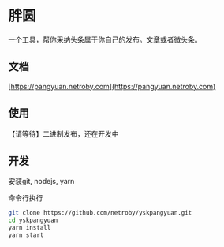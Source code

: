 # 胖圆

一个工具，帮你采纳头条属于你自己的发布。文章或者微头条。

## 文档

[https://pangyuan.netroby.com](https://pangyuan.netroby.com)

## 使用

【请等待】二进制发布，还在开发中

## 开发

安装git, nodejs, yarn

命令行执行

```bash
git clone https://github.com/netroby/yskpangyuan.git
cd yskpangyuan
yarn install
yarn start
```

